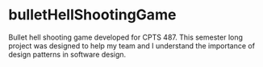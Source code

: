 # bulletHellShootingGame
Bullet hell shooting game developed for CPTS 487. This semester long project was designed to help my team and I understand the importance of design patterns in software design.
